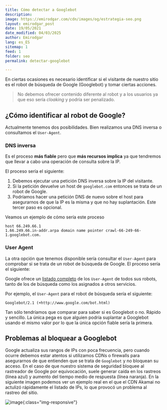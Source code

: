 ```yaml
---
title: Cómo detectar a Googlebot
description: 
image: https://emirodgar.com/cdn/images/og/estrategia-seo.png
layout: emirodgar_post
date: 19/05/2021
date_modified: 04/03/2025
author: Emirodgar
lang: es_ES
sitemap: 1
feed: 1
folder: seo
permalink: detectar-googlebot

--- 
```


En ciertas ocasiones es necesario identificar si el visitante de nuestro sitio es el robot de búsqueda de Google (Googlebot) y tomar ciertas acciones.

> No debemos ofrecer contenido diferente al robot y a los usuarios ya que eso sería *cloaking* y podría ser penalizado.

## ¿Cómo identificar al robot de Google?

Actualmente tenemos dos posibilidades. Bien realizamos una DNS inversa o consultamos el `User-Agent`.

### DNS inversa

Es el proceso **más fiable** pero que **más recursos implica** ya que tendremos que llevar a cabo una operación de consulta sobre la IP.

El proceso sería el siguiente:  

1.  Debemos ejecutar una petición DNS inversa sobre la IP del visitante.
2.  Si la petición devuelve un host de `googlebot.com` entonces se trata de un robot de Google.
3.  Podríamos hacer una petición DNS de nuevo sobre el host para asegurarnos de que la IP es la misma y que no hay suplantación. Este tercer paso es opcional.

Veamos un ejemplo de cómo sería este proceso

    host 66.249.66.1
    1.66.249.66.in-addr.arpa domain name pointer crawl-66-249-66-1.googlebot.com.

### User Agent

La otra opción que tenemos disponible sería consultar el `User-Agent` para comprobar si se trata de un robot de búsqueda de Google. El proceso sería el siguiente:
  
Google ofrece un [listado completo](https://support.google.com/webmasters/answer/1061943?hl=es-419) de los `User-Agent` de todos sus robots, tanto de los de búsqueda como los asignados a otros servicios.

Por ejemplo, el `User-Agent` para el robot de búsqueda sería el siguiente:

    Googlebot/2.1 (+http://www.google.com/bot.html)

Tan sólo tendríamos que comparar para saber si es Googlebot o no. Rápido y sencillo. La única pega es que alguien podría suplantar a Googlebot usando el mismo valor por lo que la única opción fiable sería la primera.

## Problemas al bloquear a Googlebot

Google actualiza sus rangos de IPs con poca frecuencia, pero cuando ocurre debemos estar atentos si utilizamos CDNs o firewalls para asegurarnos de que entienden que se trata de `Googlebot` y no bloquean su acceso. En el caso de que nuestro sistema de seguridad bloquee al rastreador de Google por equivocación, suele generar caída en los rastreos (línea azul) y aumento del tiempo medio de respuesta (línea naranja). En la siguiente imagen podemos ver un ejemplo real en el que el CDN Akamai no actulizó rápidamente el listado de IPs, lo que provocó un problema al rastreo del sitio.

![image](https://github.com/user-attachments/assets/bbb836f8-5575-4aa4-bfdd-6dce6573096a){:class="img-responsive"}

